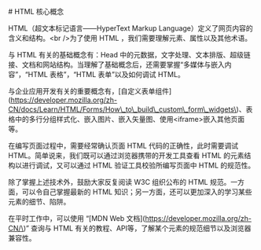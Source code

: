 

\# HTML 核心概念



HTML（超文本标记语言——HyperText Markup Language）定义了网页内容的含义和结构。&lt;br /&gt;为了使用 HTML ，我们需要理解元素、属性以及其他术语。



与 HTML 有关的基础概念有：Head 中的元数据，文字处理、文本排版、超级链接、文档和网站结构。当理解了基础概念后，还需要掌握“多媒体与嵌入内容”，“HTML 表格”，“HTML 表单”以及如何调试 HTML。



与企业应用开发有关的重要概念有，\[自定义表单组件\]\(https://developer.mozilla.org/zh-CN/docs/Learn/HTML/Forms/How\_to\_build\_custom\_form\_widgets\)、表格中的多行分组样式化、嵌入图片、嵌入矢量图、使用&lt;iframe&gt;嵌入其他页面等。



在编写页面过程中，需要经常确认页面 HTML 代码的正确性，此时需要调试 HTML。简单说来，我们既可以通过浏览器携带的开发工具查看 HTML 的元素结构以进行调试，又可以通过 HTML 验证工具校验所编写页面中 HTML 的规范性。



除了掌握上述技术外，鼓励大家反复阅读 W3C 组织公布的 HTML 规范。一方面，可以令自己掌握最新的 HTML 知识；另一方面，还可以更加深入的学习某些元素的细节、陷阱。



在平时工作中，可以使用 “\[MDN Web 文档\]\(https://developer.mozilla.org/zh-CN/\)” 查询与 HTML 有关的教程、API等，了解某个元素的规范细节以及浏览器兼容性。







